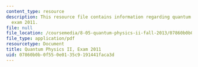 ```yaml
---
content_type: resource
description: This resource file contains information regarding quantum physics II,
  exam 2011.
file: null
file_location: /coursemedia/8-05-quantum-physics-ii-fall-2013/07860b0b0f550e0135c9191441faca3d_MIT8_05F13_final_2011.pdf
file_type: application/pdf
resourcetype: Document
title: Quantum Physics II, Exam 2011
uid: 07860b0b-0f55-0e01-35c9-191441faca3d
---
```

